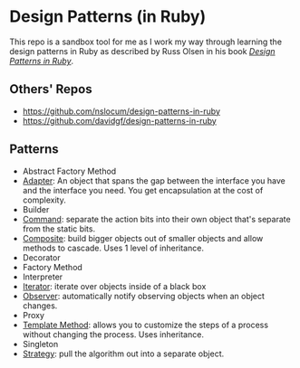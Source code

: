 # Design Patterns (in Ruby)

This repo is a sandbox tool for me as I work my way through learning the design patterns in Ruby as described by Russ Olsen in his book _[Design Patterns in Ruby](https://www.goodreads.com/book/show/2278064.Design_Patterns_in_Ruby)_.

## Others' Repos
- https://github.com/nslocum/design-patterns-in-ruby
- https://github.com/davidgf/design-patterns-in-ruby

## Patterns
- Abstract Factory Method
- [Adapter](/Adapter): An object that spans the gap between the interface you have and the interface you need. You get encapsulation at the cost of complexity.
- Builder
- [Command](/command): separate the action bits into their own object that's separate from the static bits.
- [Composite](/composite): build bigger objects out of smaller objects and allow methods to cascade. Uses 1 level of inheritance.
- Decorator
- Factory Method
- Interpreter
- [Iterator](/iterator): iterate over objects inside of a black box
- [Observer](/observer): automatically notify observing objects when an object changes.
- Proxy
- [Template Method](/template_method): allows you to customize the steps of a process without changing the process. Uses inheritance.
- Singleton
- [Strategy](/strategy): pull the algorithm out into a separate object.
